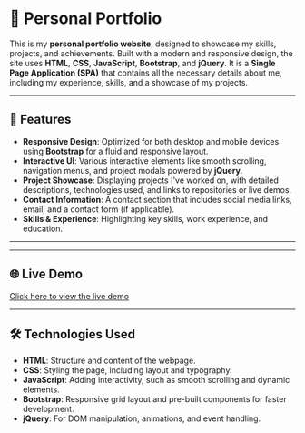 # 💼 Personal Portfolio

This is my **personal portfolio website**, designed to showcase my skills, projects, and achievements. Built with a modern and responsive design, the site uses **HTML**, **CSS**, **JavaScript**, **Bootstrap**, and **jQuery**. It is a **Single Page Application (SPA)** that contains all the necessary details about me, including my experience, skills, and a showcase of my projects.

---

## 🚀 Features

- **Responsive Design**: Optimized for both desktop and mobile devices using **Bootstrap** for a fluid and responsive layout.
- **Interactive UI**: Various interactive elements like smooth scrolling, navigation menus, and project modals powered by **jQuery**.
- **Project Showcase**: Displaying projects I've worked on, with detailed descriptions, technologies used, and links to repositories or live demos.
- **Contact Information**: A contact section that includes social media links, email, and a contact form (if applicable).
- **Skills & Experience**: Highlighting key skills, work experience, and education.

---

---

## 🌐 Live Demo

[Click here to view the live demo](https://lohithakota.github.io/Personal-Portfolio/)

---

## 🛠️ Technologies Used

- **HTML**: Structure and content of the webpage.
- **CSS**: Styling the page, including layout and typography.
- **JavaScript**: Adding interactivity, such as smooth scrolling and dynamic elements.
- **Bootstrap**: Responsive grid layout and pre-built components for faster development.
- **jQuery**: For DOM manipulation, animations, and event handling.

